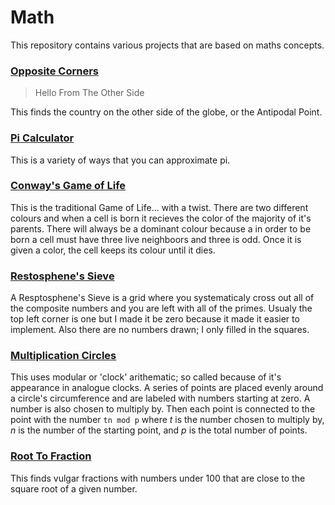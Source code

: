 # Math
This repository contains various projects that are based on maths concepts.

### [Opposite Corners](./OppositeCorners/)
> Hello From The Other Side

This finds the country on the other side of the globe, or the Antipodal Point.

### [Pi Calculator](./PiCalculator/)
This is a variety of ways that you can approximate pi.

### [Conway's Game of Life](./GameOfLife/)
This is the traditional Game of Life... with a twist. There are two different colours and when a cell is born it recieves the color of the majority of it's parents. There will always be a dominant colour because a in order to be born a cell must have three live neighboors and three is odd. Once it is given a color, the cell keeps its colour until it dies.

### [Restosphene's Sieve](./RestosphenesSieve/)
A Resptosphene's Sieve is a grid where you systematicaly cross out all of the composite numbers and you are left with all of the primes. Usualy the top left corner is one but I made it be zero because it made it easier to implement. Also there are no numbers drawn; I only filled in the squares.

### [Multiplication Circles](./MultiplicationCircles/)
This uses modular or 'clock' arithematic; so called because of it's appearance in analogue clocks. A series of points are placed evenly around a circle's circumference and are labeled with numbers starting at zero. A number is also chosen to multiply by. Then each point is connected to the point with the number `tn mod p` where *t* is the number chosen to multiply by, *n* is the number of the starting point, and *p* is the total number of points.

### [Root To Fraction](./Root2Fraction/)
This finds vulgar fractions with numbers under 100 that are close to the square root of a given number.
